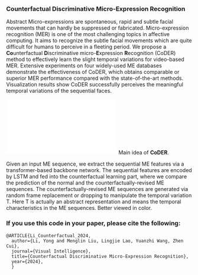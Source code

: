 ### Counterfactual Discriminative Micro-Expression Recognition
Abstract Micro-expressions are spontaneous, rapid and subtle facial movements that can hardly be suppressed or fabricated. Micro-expression recognition (MER) is one of the most challenging topics in affective computing. It aims to recognize the subtle facial movements which are quite difficult for humans to perceive in a fleeting period. We propose a **Co**unterfactual **D**iscriminative micro-**E**xpression **R**ecognition (CoDER) method to effectively learn the slight temporal variations for video-based MER. Extensive experiments on four widely-used ME databases demonstrate the effectiveness of CoDER, which obtains comparable or superior MER performance compared with the state-of-the-art methods. Visualization results show CoDER successfully perceives the meaningful temporal variations of the sequential faces.

![](figure2.pdf)
Main idea of **CoDER**. 

Given an input ME sequence, we extract the sequential ME features via a transformer-based backbone network. The sequential features are encoded by LSTM and fed into the counterfactual learning part, where we compare the prediction of the normal and the counterfactually-revised ME sequences. The counterfactually-revised ME sequences are generated via random frame replacement or dropping to manipulate the temporal variation T. Here T is actually an abstract representation and means the temporal characteristics in the ME sequences. Better viewed in color.

### If you use this code in your paper, please cite the following:
```
@ARTICLE{Li_Counterfactual_2024,
  author={Li, Yong and Menglin Liu, Lingjie Lao, Yuanzhi Wang, Zhen Cui},
  journal={Visual Intelligence}, 
  title={Counterfactual Discriminative Micro-Expression Recognition}, 
  year={2024},
  }
```
